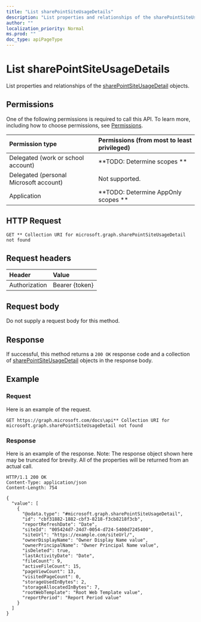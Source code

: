 ```yaml
---
title: "List sharePointSiteUsageDetails"
description: "List properties and relationships of the sharePointSiteUsageDetail objects."
author: ""
localization_priority: Normal
ms.prod: ""
doc_type: apiPageType
---
```


# List sharePointSiteUsageDetails

List properties and relationships of the [sharePointSiteUsageDetail](../resources/sharepointsiteusagedetail.md) objects.

## Permissions
One of the following permissions is required to call this API. To learn more, including how to choose permissions, see [Permissions](/concepts/permissions-reference.md).

|Permission type|Permissions (from most to least privileged)|
|:---|:---|
|Delegated (work or school account)|**TODO: Determine scopes **|
|Delegated (personal Microsoft account)|Not supported.|
|Application|**TODO: Determine AppOnly scopes **|

## HTTP Request
<!-- {
  "blockType": "ignored"
}
-->
``` http
GET ** Collection URI for microsoft.graph.sharePointSiteUsageDetail not found
```

## Request headers
|Header|Value|
|:---|:---|
|Authorization|Bearer {token}|

## Request body
Do not supply a request body for this method.

## Response
If successful, this method returns a `200 OK` response code and a collection of [sharePointSiteUsageDetail](../resources/sharepointsiteusagedetail.md) objects in the response body.

## Example

### Request
Here is an example of the request.
<!-- {
  "blockType": "request",
  "name": "get_sharepointsiteusagedetail"
}
-->
``` http
GET https://graph.microsoft.com/docs\api** Collection URI for microsoft.graph.sharePointSiteUsageDetail not found
```

### Response
Here is an example of the response. Note: The response object shown here may be truncated for brevity. All of the properties will be returned from an actual call.
<!-- {
  "blockType": "response",
  "truncated": true,
  "@odata.type": "collection(microsoft.graph.sharepointsiteusagedetail)"
}
-->
``` http
HTTP/1.1 200 OK
Content-Type: application/json
Content-Length: 754

{
  "value": [
    {
      "@odata.type": "#microsoft.graph.sharePointSiteUsageDetail",
      "id": "cbf31882-1882-cbf3-8218-f3cb8218f3cb",
      "reportRefreshDate": "Date",
      "siteId": "005424d7-24d7-0054-d724-5400d7245400",
      "siteUrl": "https://example.com/siteUrl/",
      "ownerDisplayName": "Owner Display Name value",
      "ownerPrincipalName": "Owner Principal Name value",
      "isDeleted": true,
      "lastActivityDate": "Date",
      "fileCount": 9,
      "activeFileCount": 15,
      "pageViewCount": 13,
      "visitedPageCount": 0,
      "storageUsedInBytes": 2,
      "storageAllocatedInBytes": 7,
      "rootWebTemplate": "Root Web Template value",
      "reportPeriod": "Report Period value"
    }
  ]
}
```

